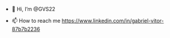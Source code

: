 - 👋 Hi, I’m @GVS22

- 📫 How to reach me https://www.linkedin.com/in/gabriel-vitor-87b7b2236

<!---
GVS22/GVS22 is a ✨ special ✨ repository because its `README.md` (this file) appears on your GitHub profile.
You can click the Preview link to take a look at your changes.
--->
